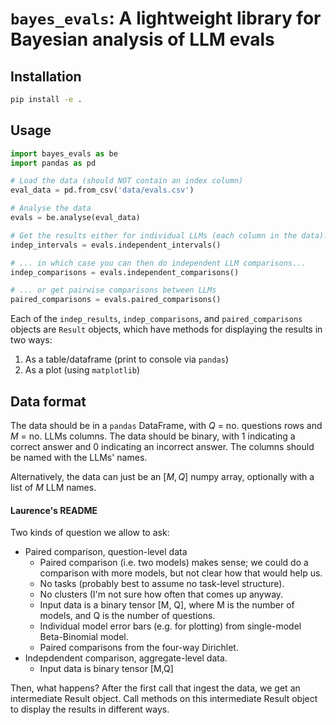 # `bayes_evals`: A lightweight library for Bayesian analysis of LLM evals

## Installation
```bash
pip install -e .
```

## Usage
```python
import bayes_evals as be
import pandas as pd

# Load the data (should NOT contain an index column)
eval_data = pd.from_csv('data/evals.csv')

# Analyse the data
evals = be.analyse(eval_data)

# Get the results either for individual LLMs (each column in the data)...
indep_intervals = evals.independent_intervals()

# ... in which case you can then do independent LLM comparisons...
indep_comparisons = evals.independent_comparisons()

# ... or get pairwise comparisons between LLMs
paired_comparisons = evals.paired_comparisons()
```

Each of the `indep_results`, `indep_comparisons`, and `paired_comparisons` objects are `Result` objects, which have methods for displaying the results in two ways:
1. As a table/dataframe (print to console via `pandas`)
2. As a plot (using `matplotlib`)

## Data format
The data should be in a `pandas` DataFrame, with $Q$ = no. questions rows and $M$ = no. LLMs columns.
The data should be binary, with 1 indicating a correct answer and 0 indicating an incorrect answer.
The columns should be named with the LLMs' names.

Alternatively, the data can just be an $[M,Q]$ numpy array, optionally with a list of $M$ LLM names.


#### Laurence's README
Two kinds of question we allow to ask:
* Paired comparison, question-level data
  - Paired comparison (i.e. two models) makes sense; we could do a comparison with more models, but not clear how that would help us.
  - No tasks (probably best to assume no task-level structure).
  - No clusters (I'm not sure how often that comes up anyway.
  - Input data is a binary tensor [M, Q], where M is the number of models, and Q is the number of questions.
  - Individual model error bars (e.g. for plotting) from single-model Beta-Binomial model.
  - Paired comparisons from the four-way Dirichlet.
* Indepdendent comparison, aggregate-level data.
  - Input data is binary tensor [M,Q]

Then, what happens?  After the first call that ingest the data, we get an intermediate Result object.  Call methods on this intermediate Result object to display the results in different ways.